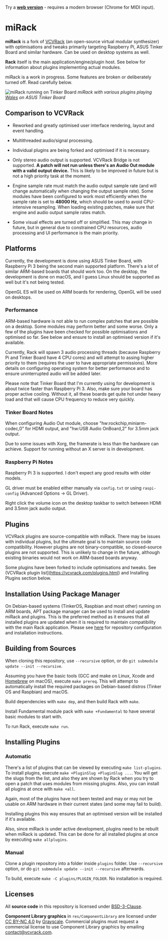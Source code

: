 Try a **[web version](http://assets.mifki.com/mirack/Rack.html)** - requires a modern browser (Chrome for MIDI input).

# miRack

**miRack** is a fork of [VCVRack](http://github.com/VCVRack/Rack) (an open-source virtual modular synthesizer) with optimisations and tweaks primarily targeting Raspberry Pi, ASUS Tinker Board and similar hardware. Can be used on desktop systems as well.

**Rack** itself is the main application/engine/plugin host. See below for information about plugins implementing actual modules.

miRack is a work in progress. Some features are broken or deliberately turned off. Read carefully below.

![miRack running on Tinker Board](http://mifki.com/assets/uploads/mirack-scr-1-large.png)
*miRack with various plugins playing [Wales](https://patchstorage.com/wales/) on ASUS Tinker Board*

## Comparison to VCVRack

* Reworked and greatly optimised user interface rendering, layout and event handling.

* Multithreaded audio/signal processing.

* Individual plugins are being forked and optimised if it is necessary.

* Only stereo audio output is supported. VCVRack Bridge is not supported. **A patch will not run unless there's an Audio Out module with a valid output device.** This is likely to be improved in future but is not a high priority task at the moment.

* Engine sample rate must match the audio output sample rate (and will change automatically when changing the output sample rate). Some modules have been configured to work most efficiently when the sample rate is set to **48000 Hz**, which should be used to avoid CPU-intensive resampling. When loading existing patches, make sure that engine and audio output sample rates match.

* Some visual effects are turned off or simplified. This may change in future, but in general due to constrained CPU resources, audio processing and UI performance is the main priority.

## Platforms

Currently, the development is done using ASUS Tinker Board, with Raspberry Pi 3 being the second main supported platform. There's a lot of similar ARM-based boards that should work too. On the desktop, the development is done on macOS, and I guess Linux should be supported as well but it's not being tested.

OpenGL ES will be used on ARM boards for rendering, OpenGL will be used on desktops.

### Performance

ARM-based hardware is not able to run complex patches that are possible on a desktop. Some modules may perform better and some worse. Only a few of the plugins have been checked for possible optimisations and optimised so far. See below and ensure to install an optimised version if it's available.

Currently, Rack will spawn 3 audio processing threads (because Raspberry Pi and Tinker Board have 4 CPU cores) and will attempt to assing higher priority to them (requires the user to have appropriate permissions). More details on configuring operating system for better performance and to ensure uninterrupted audio will be added later.

Please note that Tinker Board that I'm currently using for development is about twice faster than Raspberry Pi 3. Also, make sure your board has proper active cooling. Without it, all these boards get quite hot under heavy load and that will cause CPU frequency to reduce very quickly.

### Tinker Board Notes

When configuring Audio Out module, choose "hw:rockchip,miniarm-codec,0" for HDMI output, and "hw:USB Audio OnBoard,2" for 3.5mm jack output.

Due to some issues with Xorg, the framerate is less than the hardware can achieve. Support for running without an X server is in development.

### Raspberry Pi Notes

Raspberry Pi 3 is supported. I don't expect any good results with older models.

GL driver must be enabled either manually via `config.txt` or using `raspi-config` (Advanced Options -> GL Driver).

Right click the volume icon on the desktop taskbar to switch between HDMI and 3.5mm jack audio output.

## Plugins

VCVRack plugins are source-compatible with miRack. There may be issues with individual plugins, but the ultimate goal is to maintain source code compatibility. However plugins are not binary-compatible, so closed-source plugins are not supported. This is unlikely to change in the future, although existing binaries would not work on ARM-based boards anyway.

Some plugins have been forked to include optimisations and tweaks. See (VCVRack plugin list](https://vcvrack.com/plugins.html) and Installing Plugins section below.

## Installation Using Package Manager

On Debian-based systems (TinkerOS, Raspbian and most other) running on ARM boards, APT package manager can be used to install and update miRack and plugins. This is the preferred method as it ensures that all installed plugins are updated when it is required to maintain compatibility with the main Rack application. Please see [here](https://github.com/mi-rack/Rack/releases/tag/deb) for repository configuration and installation instructions.

## Building from Sources

When cloning this repository, use `--recursive` option, or do `git submodule update --init --recursive`.

Assuming you have the basic tools (GCC and make on Linux, Xcode and [Homebrew](http://brew.sh) on macOS), execute `make prereq`. This will attempt to automatically install the required packages on Debian-based distros (Tinker OS and Raspbian) and macOS.

Build dependencies with `make dep`, and then build Rack with `make`.

Install Fundamental module pack with `make +Fundamental` to have several basic modules to start with.

To run Rack, execute `make run`.

## Installing Plugins

### Automatic

There's a list of plugins that can be viewed by executing `make list-plugins`. To install plugins, execute `make +PluginSlug +PluginSlug ...`. You will get the slugs from the list, and also they are shown by Rack when you try to open a patch that uses modules from missing plugins. Also, you can install all plugins at once with `make +all`.

Again, most of the plugins have not been tested and may or may not be usable on ARM hardware in their current states (and some may fail to build).

Installing plugins this way ensures that an optimised version will be installed if it's available.

Also, since miRack is under active development, plugins need to be rebuilt when miRack is updated. This can be done for all installed plugins at once by executing `make allplugins`.

### Manual

Clone a plugin repository into a folder inside `plugins` folder. Use `--recursive` option, or do `git submodule update --init --recursive` afterwards.

To build, execute `make -C plugins/PLUGIN_FOLDER`. No installation is required.

## Licenses

All **source code** in this repository is licensed under [BSD-3-Clause](LICENSE.txt).

**Component Library graphics** in `res/ComponentLibrary` are licensed under [CC BY-NC 4.0](https://creativecommons.org/licenses/by-nc/4.0/) by [Grayscale](http://grayscale.info/). Commercial plugins must request a commercial license to use Component Library graphics by emailing contact@vcvrack.com.
